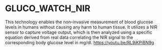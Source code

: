 # GLUCO_WATCH_NIR
This technology enables the non-invasive measurement of blood glucose levels in humans without causing any harm to human tissue. It utilizes a NIR sensor to capture
voltage output, which is then analyzed using a specific equation derived from real data correlating the NIR signal to
the corresponding body glucose level in mg/dl.
https://youtu.be/RL9iKPiBN9g
